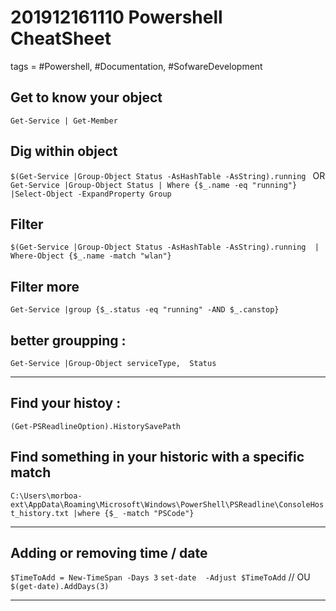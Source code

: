 # 201912161110 Powershell CheatSheet
tags = #Powershell, #Documentation, #SofwareDevelopment


## Get to know your object
`Get-Service | Get-Member`


## Dig within object 
`$(Get-Service |Group-Object Status -AsHashTable -AsString).running `
OR 
`Get-Service |Group-Object Status | Where {$_.name -eq "running"} |Select-Object -ExpandProperty Group`


## Filter 
`$(Get-Service |Group-Object Status -AsHashTable -AsString).running  | Where-Object {$_.name -match "wlan"}`

## Filter more
`Get-Service |group {$_.status -eq "running" -AND $_.canstop}`


## better groupping :
`Get-Service |Group-Object serviceType,  Status`


-----
## Find your histoy :
`(Get-PSReadlineOption).HistorySavePath`

## Find something in your historic with a specific match
`C:\Users\morboa-ext\AppData\Roaming\Microsoft\Windows\PowerShell\PSReadline\ConsoleHost_history.txt |where {$_ -match "PSCode"}`
 
 
-------
## Adding or removing time / date
`$TimeToAdd = New-TimeSpan -Days 3`
`set-date  -Adjust $TimeToAdd`
// OU
`$(get-date).AddDays(3)`


----------------
